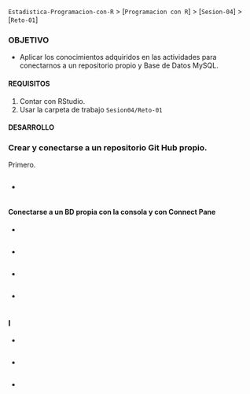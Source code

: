 `Estadistica-Programacion-con-R` > [`Programacion con R`] > [`Sesion-04`] > [`Reto-01`] 

### OBJETIVO
- Aplicar los conocimientos adquiridos en las actividades para conectarnos a un repositorio propio y Base de Datos MySQL.

#### REQUISITOS
1. Contar con RStudio.
1. Usar la carpeta de trabajo `Sesion04/Reto-01`

#### DESARROLLO

### Crear y conectarse a un repositorio Git Hub propio.

Primero. 

```{r}

````
- 

```{r}
````
#### Conectarse a un BD propia con la consola y con Connect Pane
-

```{r}

```
-

```{r}

```         
-
```{r}

````
-
```{r}
````

### I
-

```{r}
````
-

```{r}
````
-
```{r}

````


